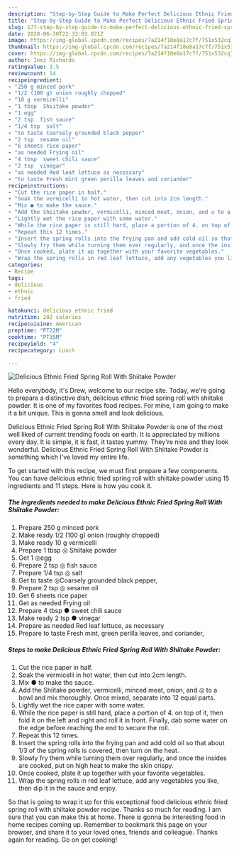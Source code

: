 ```yaml
---
description: "Step-by-Step Guide to Make Perfect Delicious Ethnic Fried Spring Roll With Shiitake Powder"
title: "Step-by-Step Guide to Make Perfect Delicious Ethnic Fried Spring Roll With Shiitake Powder"
slug: 177-step-by-step-guide-to-make-perfect-delicious-ethnic-fried-spring-roll-with-shiitake-powder
date: 2020-06-30T22:33:03.871Z
image: https://img-global.cpcdn.com/recipes/7a214f18e8a17c7f/751x532cq70/delicious-ethnic-fried-spring-roll-with-shiitake-powder-recipe-main-photo.jpg
thumbnail: https://img-global.cpcdn.com/recipes/7a214f18e8a17c7f/751x532cq70/delicious-ethnic-fried-spring-roll-with-shiitake-powder-recipe-main-photo.jpg
cover: https://img-global.cpcdn.com/recipes/7a214f18e8a17c7f/751x532cq70/delicious-ethnic-fried-spring-roll-with-shiitake-powder-recipe-main-photo.jpg
author: Inez Richards
ratingvalue: 3.5
reviewcount: 14
recipeingredient:
- "250 g minced pork"
- "1/2 (100 g) onion roughly chopped"
- "10 g vermicelli"
- "1 tbsp  Shiitake powder"
- "1 egg"
- "2 tsp  fish sauce"
- "1/4 tsp  salt"
- "to taste Coarsely grounded black pepper"
- "2 tsp  sesame oil"
- "6 sheets rice paper"
- "as needed Frying oil"
- "4 tbsp  sweet chili sauce"
- "2 tsp  vinegar"
- "as needed Red leaf lettuce as necessary"
- "to taste Fresh mint green perilla leaves and coriander"
recipeinstructions:
- "Cut the rice paper in half."
- "Soak the vermicelli in hot water, then cut into 2cm length."
- "Mix ● to make the sauce."
- "Add the Shiitake powder, vermicelli, minced meat, onion, and ◎ to a bowl and mix thoroughly. Once mixed, separate into 12 equal parts."
- "Lightly wet the rice paper with some water."
- "While the rice paper is still hard, place a portion of 4. on top of it, then fold it on the left and right and roll it in front. Finally, dab some water on the edge before reaching the end to secure the roll."
- "Repeat this 12 times."
- "Insert the spring rolls into the frying pan and add cold oil so that about 1/3 of the spring rolls is covered, then turn on the heat."
- "Slowly fry them while turning them over regularly, and once the insides are cooked, put on high heat to make the skin crispy."
- "Once cooked, plate it up together with your favorite vegetables."
- "Wrap the spring rolls in red leaf lettuce, add any vegetables you like, then dip it in the sauce and enjoy."
categories:
- Recipe
tags:
- delicious
- ethnic
- fried

katakunci: delicious ethnic fried 
nutrition: 202 calories
recipecuisine: American
preptime: "PT22M"
cooktime: "PT35M"
recipeyield: "4"
recipecategory: Lunch

---
```



![Delicious Ethnic Fried Spring Roll With Shiitake Powder](https://img-global.cpcdn.com/recipes/7a214f18e8a17c7f/751x532cq70/delicious-ethnic-fried-spring-roll-with-shiitake-powder-recipe-main-photo.jpg)

Hello everybody, it's Drew, welcome to our recipe site. Today, we're going to prepare a distinctive dish, delicious ethnic fried spring roll with shiitake powder. It is one of my favorites food recipes. For mine, I am going to make it a bit unique. This is gonna smell and look delicious.



Delicious Ethnic Fried Spring Roll With Shiitake Powder is one of the most well liked of current trending foods on earth. It is appreciated by millions every day. It is simple, it is fast, it tastes yummy. They're nice and they look wonderful. Delicious Ethnic Fried Spring Roll With Shiitake Powder is something which I've loved my entire life.


To get started with this recipe, we must first prepare a few components. You can have delicious ethnic fried spring roll with shiitake powder using 15 ingredients and 11 steps. Here is how you cook it.

<!--inarticleads1-->

##### The ingredients needed to make Delicious Ethnic Fried Spring Roll With Shiitake Powder:

1. Prepare 250 g minced pork
1. Make ready 1/2 (100 g) onion (roughly chopped)
1. Make ready 10 g vermicelli
1. Prepare 1 tbsp ◎ Shiitake powder
1. Get 1 ◎egg
1. Prepare 2 tsp ◎ fish sauce
1. Prepare 1/4 tsp ◎ salt
1. Get to taste ◎Coarsely grounded black pepper,
1. Prepare 2 tsp ◎ sesame oil
1. Get 6 sheets rice paper
1. Get as needed Frying oil
1. Prepare 4 tbsp ● sweet chili sauce
1. Make ready 2 tsp ● vinegar
1. Prepare as needed Red leaf lettuce, as necessary
1. Prepare to taste Fresh mint, green perilla leaves, and coriander,




<!--inarticleads2-->

##### Steps to make Delicious Ethnic Fried Spring Roll With Shiitake Powder:

1. Cut the rice paper in half.
1. Soak the vermicelli in hot water, then cut into 2cm length.
1. Mix ● to make the sauce.
1. Add the Shiitake powder, vermicelli, minced meat, onion, and ◎ to a bowl and mix thoroughly. Once mixed, separate into 12 equal parts.
1. Lightly wet the rice paper with some water.
1. While the rice paper is still hard, place a portion of 4. on top of it, then fold it on the left and right and roll it in front. Finally, dab some water on the edge before reaching the end to secure the roll.
1. Repeat this 12 times.
1. Insert the spring rolls into the frying pan and add cold oil so that about 1/3 of the spring rolls is covered, then turn on the heat.
1. Slowly fry them while turning them over regularly, and once the insides are cooked, put on high heat to make the skin crispy.
1. Once cooked, plate it up together with your favorite vegetables.
1. Wrap the spring rolls in red leaf lettuce, add any vegetables you like, then dip it in the sauce and enjoy.




So that is going to wrap it up for this exceptional food delicious ethnic fried spring roll with shiitake powder recipe. Thanks so much for reading. I am sure that you can make this at home. There is gonna be interesting food in home recipes coming up. Remember to bookmark this page on your browser, and share it to your loved ones, friends and colleague. Thanks again for reading. Go on get cooking!
